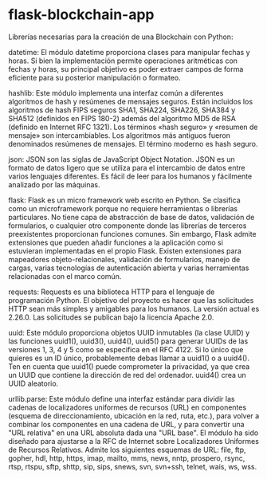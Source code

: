 # flask-blockchain-app

Librerías necesarias para la creación de una Blockchain con Python:

datetime: El módulo datetime proporciona clases para manipular fechas y horas. Si bien la implementación permite operaciones aritméticas con fechas y horas, su principal objetivo es poder extraer campos de forma eficiente para su posterior manipulación o formateo.

hashlib: Este módulo implementa una interfaz común a diferentes algoritmos de hash y resúmenes de mensajes seguros. Están incluidos los algoritmos de hash FIPS seguros SHA1, SHA224, SHA226, SHA384 y SHA512 (definidos en FIPS 180-2) además del algoritmo MD5 de RSA (definido en Internet RFC 1321). Los términos «hash seguro» y «resumen de mensaje» son intercambiables. Los algoritmos más antiguos fueron denominados resúmenes de mensajes. El término moderno es hash seguro.

json: JSON son las siglas de JavaScript Object Notation. JSON es un formato de datos ligero que se utiliza para el intercambio de datos entre varios lenguajes diferentes. Es fácil de leer para los humanos y fácilmente analizado por las máquinas.

flask: Flask es un micro framework web escrito en Python. Se clasifica como un microframework porque no requiere herramientas o librerías particulares. No tiene capa de abstracción de base de datos, validación de formularios, o cualquier otro componente donde las librerías de terceros preexistentes proporcionan funciones comunes. Sin embargo, Flask admite extensiones que pueden añadir funciones a la aplicación como si estuvieran implementadas en el propio Flask. Existen extensiones para mapeadores objeto-relacionales, validación de formularios, manejo de cargas, varias tecnologías de autenticación abierta y varias herramientas relacionadas con el marco común.

requests: Requests es una biblioteca HTTP para el lenguaje de programación Python. El objetivo del proyecto es hacer que las solicitudes HTTP sean más simples y amigables para los humanos. La versión actual es 2.26.0. Las solicitudes se publican bajo la licencia Apache 2.0.

uuid: Este módulo proporciona objetos UUID inmutables (la clase UUID) y las funciones uuid1(), uuid3(), uuid4(), uuid5() para generar UUIDs de las versiones 1, 3, 4 y 5 como se especifica en el RFC 4122. Si lo único que quieres es un ID único, probablemente debas llamar a uuid1() o a uuid4(). Ten en cuenta que uuid1() puede comprometer la privacidad, ya que crea un UUID que contiene la dirección de red del ordenador. uuid4() crea un UUID aleatorio.

urllib.parse: Este módulo define una interfaz estándar para dividir las cadenas de localizadores uniformes de recursos (URL) en componentes (esquema de direccionamiento, ubicación en la red, ruta, etc.), para volver a combinar los componentes en una cadena de URL, y para convertir una "URL relativa" en una URL absoluta dada una "URL base". El módulo ha sido diseñado para ajustarse a la RFC de Internet sobre Localizadores Uniformes de Recursos Relativos. Admite los siguientes esquemas de URL: file, ftp, gopher, hdl, http, https, imap, mailto, mms, news, nntp, prospero, rsync, rtsp, rtspu, sftp, shttp, sip, sips, snews, svn, svn+ssh, telnet, wais, ws, wss.
